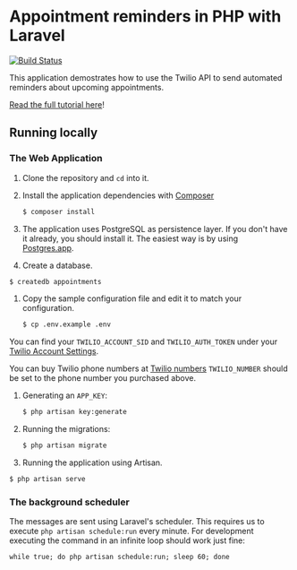 # Appointment reminders in PHP with Laravel

[![Build Status](https://travis-ci.org/TwilioDevEd/appointment-reminders-laravel.svg?branch=master)](https://travis-ci.org/TwilioDevEd/appointment-reminders-laravel)

This application demostrates how to use the Twilio API to send automated reminders about upcoming appointments.

[Read the full tutorial here](https://www.twilio.com/docs/tutorials/walkthrough/appointment-reminders/php/laravel)!

## Running locally

### The Web Application

1. Clone the repository and `cd` into it.
1. Install the application dependencies with [Composer](https://getcomposer.org/)

   ```bash
   $ composer install
   ```
1. The application uses PostgreSQL as persistence layer. If you
  don't have it already, you should install it. The easiest way is by
  using [Postgres.app](http://postgresapp.com/).

1. Create a database.

  ```bash
  $ createdb appointments
  ```
1. Copy the sample configuration file and edit it to match your configuration.

   ```bash
   $ cp .env.example .env
   ```

  You can find your `TWILIO_ACCOUNT_SID` and `TWILIO_AUTH_TOKEN` under
  your
  [Twilio Account Settings](https://www.twilio.com/user/account/settings).

  You can buy Twilio phone numbers at [Twilio numbers](https://www.twilio.com/user/account/phone-numbers/search)
  `TWILIO_NUMBER` should be set to the phone number you purchased above.

1. Generating an `APP_KEY`:

   ```bash
   $ php artisan key:generate
   ```
1. Running the migrations:

   ```bash
   $ php artisan migrate
   ```

1. Running the application using Artisan.

  ```bash
  $ php artisan serve
  ```

### The background scheduler

The messages are sent using Laravel's scheduler. This requires us to execute `php artisan schedule:run` every minute. For development executing the command in an infinite loop should work just fine:
```
while true; do php artisan schedule:run; sleep 60; done
```

